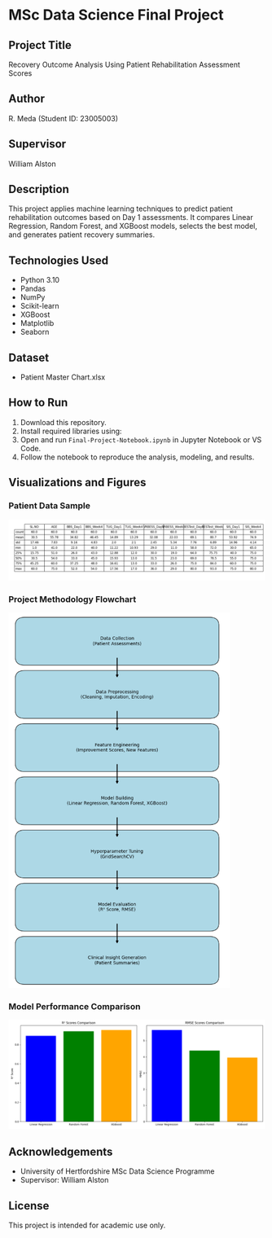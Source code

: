 # MSc Data Science Final Project

## Project Title
Recovery Outcome Analysis Using Patient Rehabilitation Assessment Scores

## Author
R. Meda (Student ID: 23005003)

## Supervisor
William Alston

## Description
This project applies machine learning techniques to predict patient rehabilitation outcomes based on Day 1 assessments. It compares Linear Regression, Random Forest, and XGBoost models, selects the best model, and generates patient recovery summaries.

## Technologies Used
- Python 3.10
- Pandas
- NumPy
- Scikit-learn
- XGBoost
- Matplotlib
- Seaborn

## Dataset
- Patient Master Chart.xlsx

## How to Run
1. Download this repository.
2. Install required libraries using:
3. Open and run `Final-Project-Notebook.ipynb` in Jupyter Notebook or VS Code.
4. Follow the notebook to reproduce the analysis, modeling, and results.

## Visualizations and Figures

### Patient Data Sample
![Figure 2: Patient Data Sample](images/figure2_patient_data_sample.png)

### Project Methodology Flowchart
![Figure 3: Methodology Flowchart](images/figure3_methodology_flowchart.png)

### Model Performance Comparison
![Figure 9: Model Performance Comparison](images/figure9_model_performance_comparison.png)

## Acknowledgements
- University of Hertfordshire MSc Data Science Programme
- Supervisor: William Alston

## License
This project is intended for academic use only.

